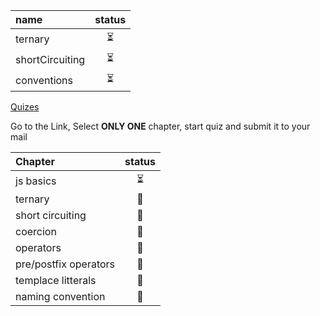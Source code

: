 <!-- ❌💚💛⏳🚫 -->

| name            | status |
| :-------------- | :----: |
| ternary         |   ⏳   |
| shortCircuiting |   ⏳   |
| conventions     |   ⏳   |

[Quizes](https://infinitejs.geojs.one/js/quizgenerator)

Go to the Link, Select **ONLY ONE** chapter, start quiz and submit it to your mail

| Chapter               | status |
| :-------------------- | :----: |
| js basics             |   ⏳   |
| ternary               |   🚫   |
| short circuiting      |   🚫   |
| coercion              |   🚫   |
| operators             |   🚫   |
| pre/postfix operators |   🚫   |
| templace litterals    |   🚫   |
| naming convention     |   🚫   |
